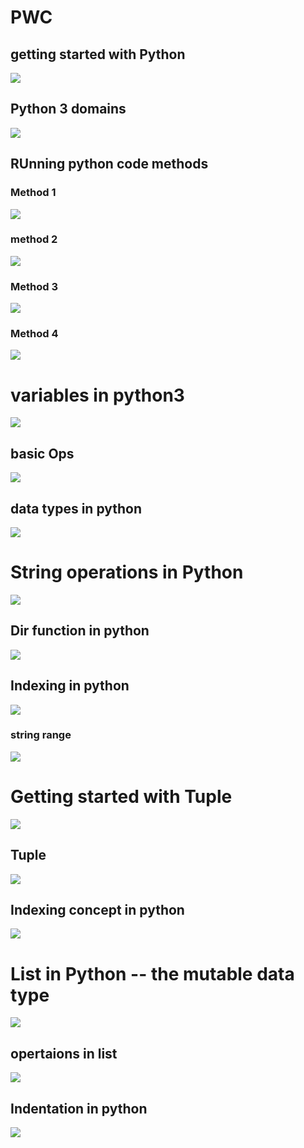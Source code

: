 # PWC

## getting started with Python 

<img src="py3.png">

## Python 3 domains 

<img src="pyd3.png">


## RUnning python code methods

### Method 1 

<img src="1.png">

### method 2

<img src="2.png">

### Method 3 

<img src="3.png">


### Method 4 

<img src="4.png">

# variables in python3

<img src="var.png">

## basic Ops 

<img src="ops.png">

## data types in python 

<img src="type.png">


# String operations in Python 

<img src="sts.png">


## Dir function in python 

<img src="dir.png">

## Indexing in python 

<img src="id.png">

### string range

<img src="rg.png">

# Getting started with Tuple 

<img src="tuple.png">

## Tuple 

<img src="tuple1.png">

## Indexing concept in python 

<img src="tindex.png">

# List in Python -- the mutable data type 

<img src="list.png">

## opertaions in list 

<img src="opslist.png">

## Indentation in python 

<img src="indent.png">


